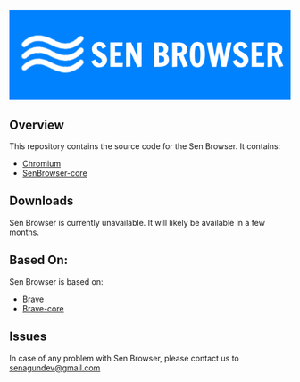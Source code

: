![Sen Browser](./docs/source/_static/SenBrowser.png)

## Overview

This repository contains the source code for the Sen Browser. It contains:

  - [Chromium](https://chromium.googlesource.com/chromium/src.git)
  - [SenBrowser-core](https://github.com/senagun-dev/senbrowser-core)

## Downloads

Sen Browser is currently unavailable. It will likely be available in a few months.

## Based On:

Sen Browser is based on:
 - [Brave](https://github.com/brave/brave-browser)
 - [Brave-core](https://github.com/brave/brave-core)

## Issues

In case of any problem with Sen Browser, please contact us to senagundev@gmail.com
